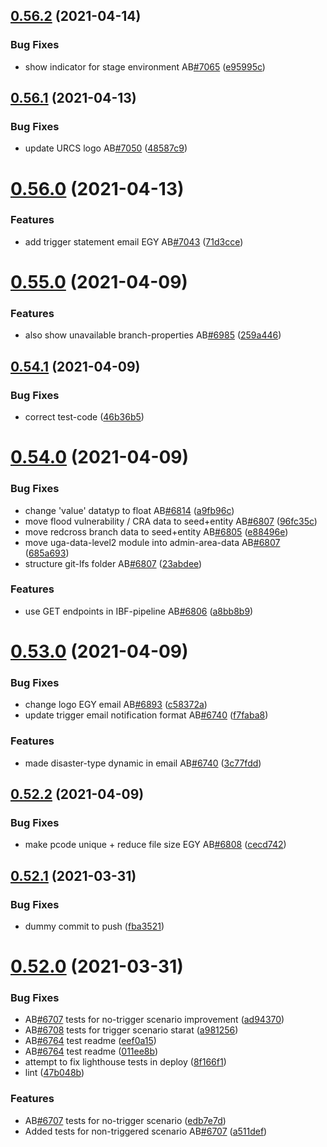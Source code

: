 ## [0.56.2](https://github.com/rodekruis/IBF-system/compare/v0.56.1...v0.56.2) (2021-04-14)


### Bug Fixes

* show indicator for stage environment AB[#7065](https://github.com/rodekruis/IBF-system/issues/7065) ([e95995c](https://github.com/rodekruis/IBF-system/commit/e95995cb54f7144a16ff8364029cd4043eabfab8))



## [0.56.1](https://github.com/rodekruis/IBF-system/compare/v0.56.0...v0.56.1) (2021-04-13)


### Bug Fixes

* update URCS logo AB[#7050](https://github.com/rodekruis/IBF-system/issues/7050) ([48587c9](https://github.com/rodekruis/IBF-system/commit/48587c9fecc0a7001f0decf905766a16416616c6))



# [0.56.0](https://github.com/rodekruis/IBF-system/compare/v0.55.0...v0.56.0) (2021-04-13)


### Features

* add trigger statement email EGY AB[#7043](https://github.com/rodekruis/IBF-system/issues/7043) ([71d3cce](https://github.com/rodekruis/IBF-system/commit/71d3ccee7e17e4bd8969430789ab7112bf2a8be3))



# [0.55.0](https://github.com/rodekruis/IBF-system/compare/v0.54.1...v0.55.0) (2021-04-09)


### Features

* also show unavailable branch-properties AB[#6985](https://github.com/rodekruis/IBF-system/issues/6985) ([259a446](https://github.com/rodekruis/IBF-system/commit/259a4467296fc3d5ef20e59680c01fb73c756c40))



## [0.54.1](https://github.com/rodekruis/IBF-system/compare/v0.54.0...v0.54.1) (2021-04-09)


### Bug Fixes

* correct test-code ([46b36b5](https://github.com/rodekruis/IBF-system/commit/46b36b55eaafd8f76976af2d6a43e1a8b1e1d13b))



# [0.54.0](https://github.com/rodekruis/IBF-system/compare/v0.53.0...v0.54.0) (2021-04-09)


### Bug Fixes

* change 'value' datatyp to float AB[#6814](https://github.com/rodekruis/IBF-system/issues/6814) ([a9fb96c](https://github.com/rodekruis/IBF-system/commit/a9fb96cc074a8e152b11def9f31064a0345ee735))
* move flood vulnerability / CRA data to seed+entity AB[#6807](https://github.com/rodekruis/IBF-system/issues/6807) ([96fc35c](https://github.com/rodekruis/IBF-system/commit/96fc35ca2406183d8e95b15128b7de76960ae009))
* move redcross branch data to seed+entity AB[#6805](https://github.com/rodekruis/IBF-system/issues/6805) ([e88496e](https://github.com/rodekruis/IBF-system/commit/e88496e197e227e245537d86c642bb61a8f7c97a))
* move uga-data-level2 module into admin-area-data AB[#6807](https://github.com/rodekruis/IBF-system/issues/6807) ([685a693](https://github.com/rodekruis/IBF-system/commit/685a6932f0a1a4506f70becf15e6d62438518f9c))
* structure git-lfs folder AB[#6807](https://github.com/rodekruis/IBF-system/issues/6807) ([23abdee](https://github.com/rodekruis/IBF-system/commit/23abdee2382ddcbe99cf9812e9969878a8562f94))


### Features

* use GET endpoints in IBF-pipeline AB[#6806](https://github.com/rodekruis/IBF-system/issues/6806) ([a8bb8b9](https://github.com/rodekruis/IBF-system/commit/a8bb8b989bbc42366d28f9bafb56ad47fdba3e18))



# [0.53.0](https://github.com/rodekruis/IBF-system/compare/v0.52.2...v0.53.0) (2021-04-09)


### Bug Fixes

* change logo EGY email AB[#6893](https://github.com/rodekruis/IBF-system/issues/6893) ([c58372a](https://github.com/rodekruis/IBF-system/commit/c58372ace0faf87e0164d0e254a167fd66e6f113))
* update trigger email notification format AB[#6740](https://github.com/rodekruis/IBF-system/issues/6740) ([f7faba8](https://github.com/rodekruis/IBF-system/commit/f7faba8531969b3989d26318d01122855b21ff96))


### Features

* made disaster-type dynamic in email AB[#6740](https://github.com/rodekruis/IBF-system/issues/6740) ([3c77fdd](https://github.com/rodekruis/IBF-system/commit/3c77fddf9c780315f4f6bc31be043b7cacb69945))



## [0.52.2](https://github.com/rodekruis/IBF-system/compare/v0.52.1...v0.52.2) (2021-04-09)


### Bug Fixes

* make pcode unique + reduce file size EGY AB[#6808](https://github.com/rodekruis/IBF-system/issues/6808) ([cecd742](https://github.com/rodekruis/IBF-system/commit/cecd7421517db37060f2fe67352f55bbac52e821))



## [0.52.1](https://github.com/rodekruis/IBF-system/compare/v0.52.0...v0.52.1) (2021-03-31)


### Bug Fixes

* dummy commit to push ([fba3521](https://github.com/rodekruis/IBF-system/commit/fba352130d92bfe3483c5d1ac05da2a0ae38772a))



# [0.52.0](https://github.com/rodekruis/IBF-system/compare/v0.51.6...v0.52.0) (2021-03-31)


### Bug Fixes

* AB[#6707](https://github.com/rodekruis/IBF-system/issues/6707) tests for no-trigger scenario improvement ([ad94370](https://github.com/rodekruis/IBF-system/commit/ad94370757daf6d0e08babdc2f2553b87a1d624a))
* AB[#6708](https://github.com/rodekruis/IBF-system/issues/6708) tests for trigger scenario starat ([a981256](https://github.com/rodekruis/IBF-system/commit/a9812563bcb7bc33d2bc1dd1d94e585d5ee0e23a))
* AB[#6764](https://github.com/rodekruis/IBF-system/issues/6764) test readme ([eef0a15](https://github.com/rodekruis/IBF-system/commit/eef0a15b2a5aa87f077d73dc5cca1c1d4d17652c))
* AB[#6764](https://github.com/rodekruis/IBF-system/issues/6764) test readme ([011ee8b](https://github.com/rodekruis/IBF-system/commit/011ee8bd22159270a16ad35fef6f2a2f124c73c8))
* attempt to fix lighthouse tests in deploy ([8f166f1](https://github.com/rodekruis/IBF-system/commit/8f166f1a8aab5f87cc81f57c1ccbfb4f6cede438))
* lint ([47b048b](https://github.com/rodekruis/IBF-system/commit/47b048b518c16e16a09ed0af836a141406b9c760))


### Features

* AB[#6707](https://github.com/rodekruis/IBF-system/issues/6707) tests for no-trigger scenario ([edb7e7d](https://github.com/rodekruis/IBF-system/commit/edb7e7d68a23ce9a1ce95a4c4d37b17ba207f023))
* Added tests for non-triggered scenario AB[#6707](https://github.com/rodekruis/IBF-system/issues/6707) ([a511def](https://github.com/rodekruis/IBF-system/commit/a511defb17420ac08469ac0cf9be229fc0360075))




